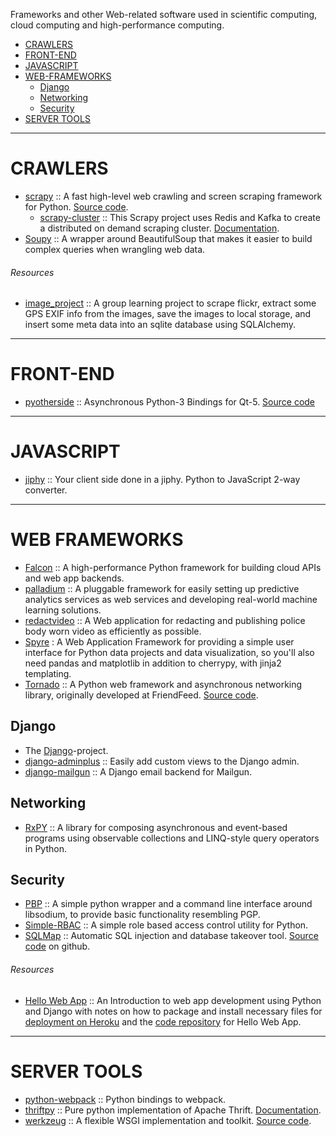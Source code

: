 Frameworks and other Web-related software used in scientific computing, cloud computing and high-performance computing.

+ [CRAWLERS](#crawlers)
+ [FRONT-END](#front-end)
+ [JAVASCRIPT](#javascript)
+ [WEB-FRAMEWORKS](#frameworks)
   + [Django](#django)
   + [Networking](#networking)
   + [Security](#security)
+ [SERVER TOOLS](#server-tools)

----

# CRAWLERS
+ [scrapy](http://scrapy.org/) :: A fast high-level web crawling and screen scraping framework for Python. [Source code](https://github.com/scrapy/scrapy).
   + [scrapy-cluster](https://github.com/istresearch/scrapy-cluster) :: This Scrapy project uses Redis and Kafka to create a distributed on demand scraping cluster. [Documentation](http://scrapy-cluster.readthedocs.org/).
+ [Soupy](https://github.com/ChrisBeaumont/soupy) :: A wrapper around BeautifulSoup that makes it easier to build complex queries when wrangling web data.

###### Resources
+ [image_project](https://github.com/IEPUG/image_project) :: A group learning project to scrape flickr, extract some GPS EXIF info from the images, save the images to local storage, and insert some meta data into an sqlite database using SQLAlchemy.

----

# FRONT-END
+ [pyotherside](http://thp.io/2011/pyotherside/) :: Asynchronous Python-3 Bindings for Qt-5. [Source code](https://github.com/thp/pyotherside)

----

# JAVASCRIPT
+ [jiphy](https://github.com/timothycrosley/jiphy) :: Your client side done in a jiphy. Python to JavaScript 2-way converter. 

----

# WEB FRAMEWORKS
+ [Falcon](http://falconframework.org) :: A high-performance Python framework for building cloud APIs and web app backends.
+ [palladium](https://github.com/ottogroup/palladium) :: A pluggable framework for easily setting up predictive analytics services as web services and developing real-world machine learning solutions.
+ [redactvideo](https://github.com/seattle-police/redactvideo) :: A Web application for redacting and publishing police body worn video as efficiently as possible.
+ [Spyre](https://github.com/adamhajari/spyre) : A Web Application Framework for providing a simple user interface for Python data projects and data visualization, so you'll also need pandas and matplotlib in addition to cherrypy, with jinja2 templating. 
+ [Tornado](http://www.tornadoweb.org/) :: A Python web framework and asynchronous networking library, originally developed at FriendFeed. [Source code](https://github.com/tornadoweb/tornado).

## Django
+ The [Django](https://djangoproject.com)-project.
+ [django-adminplus](https://github.com/jsocol/django-adminplus) :: Easily add custom views to the Django admin. 
+ [django-mailgun](https://github.com/BradWhittington/django-mailgun) :: A Django email backend for Mailgun.

## Networking
+ [RxPY](https://github.com/ReactiveX/RxPY) :: A library for composing asynchronous and event-based programs using observable collections and LINQ-style query operators in Python.

## Security
+ [PBP](https://github.com/stef/pbp) :: A simple python wrapper and a command line interface around libsodium, to provide basic functionality resembling PGP. 
+ [Simple-RBAC](https://github.com/tonyseek/simple-rbac) :: A simple role based access control utility for Python. 
+ [SQLMap](http://sqlmap.org) :: Automatic SQL injection and database takeover tool. [Source code](https://github.com/sqlmapproject/sqlmap) on github.

###### Resources
+ [Hello Web App](http://hellowebapp.com) :: An Introduction to web app development using Python and Django with notes on how to package and install necessary files for [deployment on Heroku](https://github.com/hellowebapp/hellowebapp-deploy) and the [code repository](https://github.com/hellowebapp/hellowebapp-code) for Hello Web App.

----

# SERVER TOOLS
+ [python-webpack](https://github.com/markfinger/python-webpack) :: Python bindings to webpack. 
+ [thriftpy](https://github.com/eleme/thriftpy) :: Pure python implementation of Apache Thrift. [Documentation](https://thriftpy.readthedocs.org/).
+ [werkzeug](http://werkzeug.pocoo.org/) :: A flexible WSGI implementation and toolkit. [Source code](https://github.com/mitsuhiko/werkzeug).


